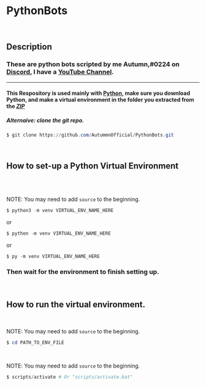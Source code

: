 # PythonBots

<br>

## Description

### These are python bots scripted by me **Autumn,#0224** on [**Discord**](https://discord.com/), I have a [**YouTube Channel**](https://www.youtube.com/channel/UCwkbFBjaGxThZ8QEd6uM8zg/).

---

#### This Respository is used mainly with [**Python**](https://python.org/), make sure you download Python, and make a virtual environment in the folder you extracted from the [**_ZIP_**](https://github.com/AutummnOfficial/PythonBots/archive/refs/heads/main.zip/)

##### **Alternaive**: clone the git repo.

```powershell
$ git clone https://github.com/AutummnOfficial/PythonBots.git
```

<br>

## **How to set-up a Python Virtual Environment**

<br>  
<br>

NOTE: You may need to add `source` to the beginning.

```powershell
$ python3 -m venv VIRTUAL_ENV_NAME_HERE
```

or

```powershell
$ python -m venv VIRTUAL_ENV_NAME_HERE
```

or

```powershell
$ py -m venv VIRTUAL_ENV_NAME_HERE
```

### **Then wait for the environment to finish setting up.**

<br>

## **How to run the virtual environment.**

<br>

NOTE: You may need to add `source` to the beginning.

```powershell
$ cd PATH_TO_ENV_FILE
```

<br>

NOTE: You may need to add `source` to the beginning.

```powershell
$ scripts/activate # Or "scripts/activate.bat"
```

<br>
